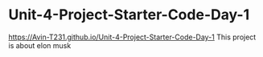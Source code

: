 # Unit-4-Project-Starter-Code-Day-1
https://Avin-T231.github.io/Unit-4-Project-Starter-Code-Day-1
This project is about elon musk 
